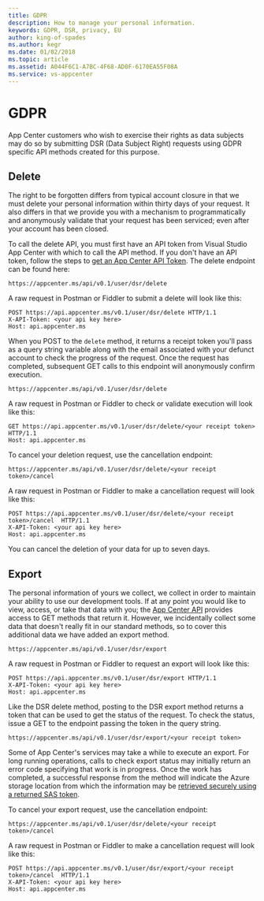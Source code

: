 ```yaml
---
title: GDPR 
description: How to manage your personal information. 
keywords: GDPR, DSR, privacy, EU
author: king-of-spades
ms.author: kegr
ms.date: 01/02/2018 
ms.topic: article 
ms.assetid: A044F6C1-A7BC-4F68-AD0F-6170EA55F08A
ms.service: vs-appcenter
---
```


# GDPR 

App Center customers who wish to exercise their rights as data subjects may do so by submitting DSR (Data Subject Right) requests using GDPR specific API methods created for this purpose. 

## Delete

The right to be forgotten differs from typical account closure in that we must delete your personal information within thirty days of your request. It also differs in that we provide you with a mechanism to programmatically and anonymously validate that your request has been serviced; even after your account has been closed.

To call the delete API, you must first have an API token from Visual Studio App Center with which to call the API method. If you don't have an API token, follow the steps to [get an App Center API Token](https://docs.microsoft.com/appcenter/api-docs/). The delete endpoint can be found here:

```TEXT
https://appcenter.ms/api/v0.1/user/dsr/delete
```

A raw request in Postman or Fiddler to submit a delete will look like this:

```TEXT
POST https://api.appcenter.ms/v0.1/user/dsr/delete HTTP/1.1
X-API-Token: <your api key here>
Host: api.appcenter.ms
```

When you POST to the `delete` method, it returns a receipt token you'll pass as a query string variable along with the email associated with your defunct account to check the progress of the request. Once the request has completed, subsequent GET calls to this endpoint will anonymously confirm execution. 

```TEXT
https://appcenter.ms/api/v0.1/user/dsr/delete
```

A raw request in Postman or Fiddler to check or validate execution will look like this:

```TEXT
GET https://api.appcenter.ms/v0.1/user/dsr/delete/<your receipt token>  HTTP/1.1
Host: api.appcenter.ms
```

To cancel your deletion request, use the cancellation endpoint:

```TEXT
https://appcenter.ms/api/v0.1/user/dsr/delete/<your receipt token>/cancel
```

A raw request in Postman or Fiddler to make a cancellation request will look like this:

```TEXT
POST https://api.appcenter.ms/v0.1/user/dsr/delete/<your receipt token>/cancel  HTTP/1.1
X-API-Token: <your api key here>
Host: api.appcenter.ms
```

You can cancel the deletion of your data for up to seven days.

## Export

The personal information of yours we collect, we collect in order to maintain your ability to use our development tools. If at any point you would like to view, access, or take that data with you; the [App Center API](https://openapi.appcenter.ms/) provides access to GET methods that return it. However, we incidentally collect some data that doesn't really fit in our standard methods, so to cover this additional data we have added an export method.

```TEXT
https://appcenter.ms/api/v0.1/user/dsr/export
```

A raw request in Postman or Fiddler to request an export will look like this:

```TEXT
POST https://api.appcenter.ms/v0.1/user/dsr/export HTTP/1.1   
X-API-Token: <your api key here>  
Host: api.appcenter.ms
```

Like the DSR delete method, posting to the DSR export method returns a token that can be used to get the status of the request. To check the status, issue a GET to the endpoint passing the token in the query string.

```TEXT
https://appcenter.ms/api/v0.1/user/dsr/export/<your receipt token>
```

Some of App Center's services may take a while to execute an export. For long running operations, calls to check export status may initially return an error code specifying that work is in progress. Once the work has completed, a successful response from the method will indicate the Azure storage location from which the information may be [retrieved securely using a returned SAS token](https://docs.microsoft.com/azure/storage/common/storage-dotnet-shared-access-signature-part-1#sas-examples). 

To cancel your export request, use the cancellation endpoint:

```TEXT
https://appcenter.ms/api/v0.1/user/dsr/delete/<your receipt token>/cancel
```

A raw request in Postman or Fiddler to make a cancellation request will look like this:

```TEXT
POST https://api.appcenter.ms/v0.1/user/dsr/export/<your receipt token>/cancel  HTTP/1.1
X-API-Token: <your api key here>
Host: api.appcenter.ms
```
